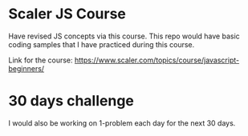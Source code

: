 # Scaler JS Course
Have revised JS concepts via this course.
This repo would have basic coding samples that I have practiced during this course.

Link for the course:
https://www.scaler.com/topics/course/javascript-beginners/

# 30 days challenge
I would also be working on 1-problem each day for the next 30 days.
